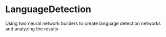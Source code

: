 # LanguageDetection
Using two neural network builders to create language detection networks and analyzing the results
